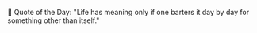 <!-- start quote -->
💬 Quote of the Day: "Life has meaning only if one barters it day by day for something other than itself."
<!-- end quote -->